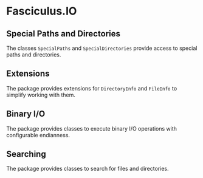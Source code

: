 # Fasciculus.IO

## Special Paths and Directories

The classes `SpecialPaths` and `SpecialDirectories` provide access to special paths and directories.

## Extensions

The package provides extensions for `DirectoryInfo` and `FileInfo` to simplify working with them.

## Binary I/O

The package provides classes to execute binary I/O operations with configurable endianness.

## Searching

The package provides classes to search for files and directories.

